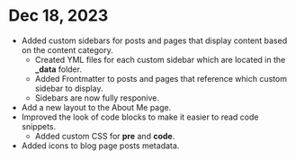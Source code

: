 # Dec 18, 2023

- Added custom sidebars for posts and pages that display content based on the content category.
  - Created YML files for each custom sidebar which are located in the **_data** folder.
  - Added Frontmatter to posts and pages that reference which custom sidebar to display.
  - Sidebars are now fully responive.
- Add a new layout to the About Me page.
- Improved the look of code blocks to make it easier to read code snippets.
  - Added custom CSS for **pre** and **code**.
- Added icons to blog page posts metadata.
